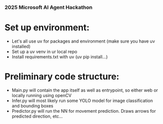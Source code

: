 ### 2025 Microsoft AI Agent Hackathon

# Set up environment:
- Let's all use uv for packages and environment (make sure you have uv installed)
- Set up a uv venv in ur local repo
- Install requirements.txt with uv (uv pip install...)

# Preliminary code structure:
- Main.py will contain the app itself as well as entrypoint, so either web or locally running using openCV
- Infer.py will most likely run some YOLO model for image classification and bounding boxes
- Predictor.py will run the NN for movement prediction. Draws arrows for predicted direction, etc... 